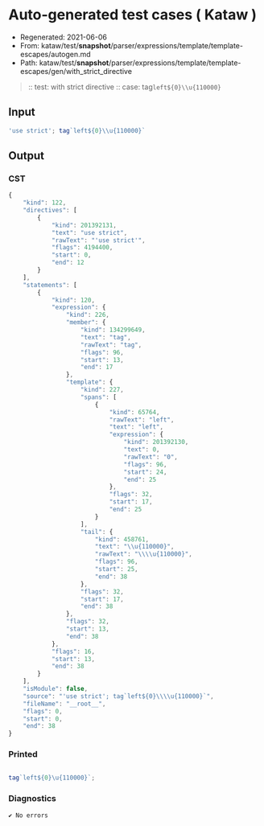 # Auto-generated test cases ( Kataw )
- Regenerated: 2021-06-06
- From: kataw/test/__snapshot__/parser/expressions/template/template-escapes/autogen.md
- Path: kataw/test/__snapshot__/parser/expressions/template/template-escapes/gen/with_strict_directive
> :: test: with strict directive
> :: case: tag`left${0}\\u{110000}`
## Input

`````js
'use strict'; tag`left${0}\\u{110000}`
`````
## Output

### CST

```javascript
{
    "kind": 122,
    "directives": [
        {
            "kind": 201392131,
            "text": "use strict",
            "rawText": "'use strict'",
            "flags": 4194400,
            "start": 0,
            "end": 12
        }
    ],
    "statements": [
        {
            "kind": 120,
            "expression": {
                "kind": 226,
                "member": {
                    "kind": 134299649,
                    "text": "tag",
                    "rawText": "tag",
                    "flags": 96,
                    "start": 13,
                    "end": 17
                },
                "template": {
                    "kind": 227,
                    "spans": [
                        {
                            "kind": 65764,
                            "rawText": "left",
                            "text": "left",
                            "expression": {
                                "kind": 201392130,
                                "text": 0,
                                "rawText": "0",
                                "flags": 96,
                                "start": 24,
                                "end": 25
                            },
                            "flags": 32,
                            "start": 17,
                            "end": 25
                        }
                    ],
                    "tail": {
                        "kind": 458761,
                        "text": "\\u{110000}",
                        "rawText": "\\\\u{110000}",
                        "flags": 96,
                        "start": 25,
                        "end": 38
                    },
                    "flags": 32,
                    "start": 17,
                    "end": 38
                },
                "flags": 32,
                "start": 13,
                "end": 38
            },
            "flags": 16,
            "start": 13,
            "end": 38
        }
    ],
    "isModule": false,
    "source": "'use strict'; tag`left${0}\\\\u{110000}`",
    "fileName": "__root__",
    "flags": 0,
    "start": 0,
    "end": 38
}
```

### Printed

```javascript

tag`left${0}\u{110000}`;
```

### Diagnostics

```javascript
✔ No errors
```

